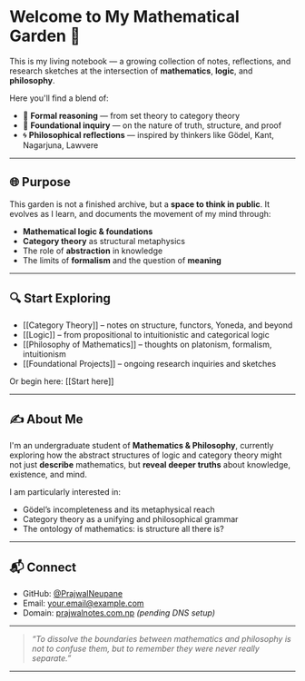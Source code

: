# Welcome to My Mathematical Garden 🌱

This is my living notebook — a growing collection of notes, reflections, and research sketches at the intersection of **mathematics**, **logic**, and **philosophy**.

Here you'll find a blend of:
- 🧮 **Formal reasoning** — from set theory to category theory
- 🧠 **Foundational inquiry** — on the nature of truth, structure, and proof
- 🌀 **Philosophical reflections** — inspired by thinkers like Gödel, Kant, Nagarjuna, Lawvere

---

## 🌐 Purpose

This garden is not a finished archive, but a **space to think in public**. It evolves as I learn, and documents the movement of my mind through:
- **Mathematical logic & foundations**
- **Category theory** as structural metaphysics
- The role of **abstraction** in knowledge
- The limits of **formalism** and the question of **meaning**

---

## 🔍 Start Exploring

- [[Category Theory]] – notes on structure, functors, Yoneda, and beyond
- [[Logic]] – from propositional to intuitionistic and categorical logic
- [[Philosophy of Mathematics]] – thoughts on platonism, formalism, intuitionism
- [[Foundational Projects]] – ongoing research inquiries and sketches

Or begin here: [[Start here]]

---

## ✍️ About Me

I'm an undergraduate student of **Mathematics & Philosophy**, currently exploring how the abstract structures of logic and category theory might not just **describe** mathematics, but **reveal deeper truths** about knowledge, existence, and mind.

I am particularly interested in:
- Gödel’s incompleteness and its metaphysical reach
- Category theory as a unifying and philosophical grammar
- The ontology of mathematics: is structure all there is?

---

## 📬 Connect

- GitHub: [@PrajwalNeupane](https://github.com/PrajwalNeupane)
- Email: [your.email@example.com](mailto:your.email@example.com)
- Domain: [prajwalnotes.com.np](https://prajwalnotes.com.np) _(pending DNS setup)_

---

> _“To dissolve the boundaries between mathematics and philosophy is not to confuse them, but to remember they were never really separate.”_

---

